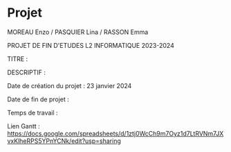 # Projet

MOREAU Enzo / PASQUIER Lina / RASSON Emma

PROJET DE FIN D'ETUDES L2 INFORMATIQUE 2023-2024

TITRE :

DESCRIPTIF :

Date de création du projet : 23 janvier 2024

Date de fin de projet :

Temps de travail :

Lien Gantt : https://docs.google.com/spreadsheets/d/1ztj0WcCh9m7Oyz1d7LtRVNm7JXvxKlheRPS5YPnYCNk/edit?usp=sharing
